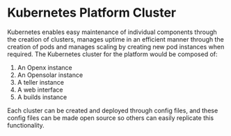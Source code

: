 # Kubernetes Platform Cluster

Kubernetes enables easy maintenance of individual components through the creation of clusters, manages uptime in an efficient manner through the creation of pods and manages scaling by creating new pod instances when required. The Kubernetes cluster for the platform would be composed of:

1. An Openx instance
2. An Opensolar instance
3. A teller instance
4. A web interface
5. A builds instance

Each cluster can be created and deployed through config files, and these config files can be made open source so others can easily replicate this functionality.

